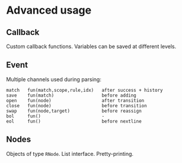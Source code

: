 
# Advanced usage

## Callback

Custom callback functions.
Variables can be saved at different levels.

## Event

Multiple channels used during parsing:
```
match   fun(match,scope,rule,idx)   after success + history
save    fun(match)                  before adding
open    fun(node)                   after transition
close   fun(node)                   before transition
swap    fun(node,target)            before reassign
bol     fun()                       -
eol     fun()                       before nextline
```

## Nodes

Objects of type `RNode`. List interface. Pretty-printing.
